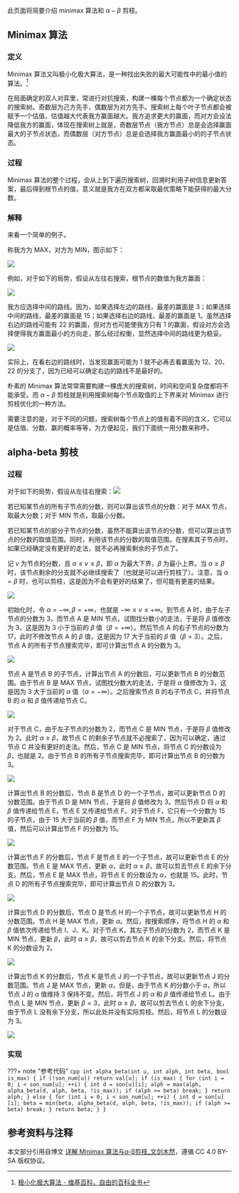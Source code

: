 此页面将简要介绍 minimax 算法和 $\alpha-\beta$ 剪枝。

## Minimax 算法

### 定义

Minimax 算法又叫极小化极大算法，是一种找出失败的最大可能性中的最小值的算法。[^ref1]

在局面确定的双人对弈里，常进行对抗搜索，构建一棵每个节点都为一个确定状态的搜索树。奇数层为己方先手，偶数层为对方先手。搜索树上每个叶子节点都会被赋予一个估值，估值越大代表我方赢面越大。我方追求更大的赢面，而对方会设法降低我方的赢面，体现在搜索树上就是，奇数层节点（我方节点）总是会选择赢面最大的子节点状态，而偶数层（对方节点）总是会选择我方赢面最小的的子节点状态。

### 过程

Minimax 算法的整个过程，会从上到下遍历搜索树，回溯时利用子树信息更新答案，最后得到根节点的值，意义就是我方在双方都采取最优策略下能获得的最大分数。

### 解释

来看一个简单的例子。

称我方为 MAX，对方为 MIN，图示如下：

![](images/minimax-1.png)

例如，对于如下的局势，假设从左往右搜索，根节点的数值为我方赢面：

![](images/minimax-2.png)

我方应选择中间的路线。因为，如果选择左边的路线，最差的赢面是 3；如果选择中间的路线，最差的赢面是 15；如果选择右边的路线，最差的赢面是 1。虽然选择右边的路线可能有 22 的赢面，但对方也可能使我方只有 1 的赢面，假设对方会选择使得我方赢面最小的方向走，那么经过权衡，显然选择中间的路线更为稳妥。

![](images/minimax-3.png)

实际上，在看右边的路线时，当发现赢面可能为 1 就不必再去看赢面为 12、20、22 的分支了，因为已经可以确定右边的路线不是最好的。

朴素的 Minimax 算法常常需要构建一棵庞大的搜索树，时间和空间复杂度都将不能承受。而 $\alpha-\beta$ 剪枝就是利用搜索树每个节点取值的上下界来对 Minimax 进行剪枝优化的一种方法。

需要注意的是，对于不同的问题，搜索树每个节点上的值有着不同的含义，它可以是估值、分数、赢的概率等等，为方便起见，我们下面统一用分数来称呼。

## alpha-beta 剪枝

### 过程

对于如下的局势，假设从左往右搜索：![](images/minimax-4.png)

若已知某节点的所有子节点的分数，则可以算出该节点的分数：对于 MAX 节点，取最大分数；对于 MIN 节点，取最小分数。

若已知某节点的部分子节点的分数，虽然不能算出该节点的分数，但可以算出该节点的分数的取值范围。同时，利用该节点的分数的取值范围，在搜素其子节点时，如果已经确定没有更好的走法，就不必再搜索剩余的子节点了。

记 $\mathit{v}$ 为节点的分数，且 $\alpha \leq v \leq \beta$，即 $\alpha$ 为最大下界，$\beta$ 为最小上界。当 $\alpha \geq \beta$ 时，该节点剩余的分支就不必继续搜索了（也就是可以进行剪枝了）。注意，当 $\alpha = \beta$ 时，也可以剪枝，这是因为不会有更好的结果了，但可能有更差的结果。

![](images/minimax-5.png)

初始化时，令 $\alpha = -\infty, \beta = +\infty$，也就是 $-\infty \leq v \leq +\infty$。到节点 A 时，由于左子节点的分数为 3，而节点 A 是 MIN 节点，试图找分数小的走法，于是将 $\beta$ 值修改为 3，这是因为 3 小于当前的 $\beta$ 值（$\beta = +\infty$）。然后节点 A 的右子节点的分数为 17，此时不修改节点 A 的 $\beta$ 值，这是因为 17 大于当前的 $\beta$ 值（$\beta = 3$）。之后，节点 A 的所有子节点搜索完毕，即可计算出节点 A 的分数为 3。

![](images/minimax-6.png)

节点 A 是节点 B 的子节点，计算出节点 A 的分数后，可以更新节点 B 的分数范围。由于节点 B 是 MAX 节点，试图找分数大的走法，于是将 $\alpha$ 值修改为 3，这是因为 3 大于当前的 $\alpha$ 值（$\alpha = -\infty$）。之后搜索节点 B 的右子节点 C，并将节点 B 的 $\alpha$ 和 $\beta$ 值传递给节点 C。

![](images/minimax-7.png)

对于节点 C，由于左子节点的分数为 2，而节点 C 是 MIN 节点，于是将 $\beta$ 值修改为 2。此时 $\alpha \geq \beta$，故节点 C 的剩余子节点就不必搜索了，因为可以确定，通过节点 C 并没有更好的走法。然后，节点 C 是 MIN 节点，将节点 C 的分数设为 $\beta$，也就是 2。由于节点 B 的所有子节点搜索完毕，即可计算出节点 B 的分数为 3。

![](images/minimax-8.png)

计算出节点 B 的分数后，节点 B 是节点 D 的一个子节点，故可以更新节点 D 的分数范围。由于节点 D 是 MIN 节点，于是将 $\beta$ 值修改为 3。然后节点 D 将 $\alpha$ 和 $\beta$ 值传递给节点 E，节点 E 又传递给节点 F。对于节点 F，它只有一个分数为 15 的子节点，由于 15 大于当前的 $\beta$ 值，而节点 F 为 MIN 节点，所以不更新其 $\beta$ 值，然后可以计算出节点 F 的分数为 15。

![](images/minimax-9.png)

计算出节点 F 的分数后，节点 F 是节点 E 的一个子节点，故可以更新节点 E 的分数范围。节点 E 是 MAX 节点，更新 $\alpha$，此时 $\alpha \geq \beta$，故可以剪去节点 E 的余下分支。然后，节点 E 是 MAX 节点，将节点 E 的分数设为 $\alpha$，也就是 15。此时，节点 D 的所有子节点搜索完毕，即可计算出节点 D 的分数为 3。

![](images/minimax-10.png)

计算出节点 D 的分数后，节点 D 是节点 H 的一个子节点，故可以更新节点 H 的分数范围。节点 H 是 MAX 节点，更新 $\alpha$。然后，按搜索顺序，将节点 H 的 $\alpha$ 和 $\beta$ 值依次传递给节点 I、J、K。对于节点 K，其左子节点的分数为 2，而节点 K 是 MIN 节点，更新 $\beta$，此时 $\alpha \geq \beta$，故可以剪去节点 K 的余下分支。然后，将节点 K 的分数设为 2。

![](images/minimax-11.png)

计算出节点 K 的分数后，节点 K 是节点 J 的一个子节点，故可以更新节点 J 的分数范围。节点 J 是 MAX 节点，更新 $\alpha$，但是，由于节点 K 的分数小于 $\alpha$，所以节点 J 的 $\alpha$ 值维持 3 保持不变。然后，将节点 J 的 $\alpha$ 和 $\beta$ 值传递给节点 L。由于节点 L 是 MIN 节点，更新 $\beta = 3$，此时 $\alpha \geq \beta$，故可以剪去节点 L 的余下分支，由于节点 L 没有余下分支，所以此处并没有实际剪枝。然后，将节点 L 的分数设为 3。

![](images/minimax-12.png)

### 实现

???+ note "参考代码"
    ```cpp
    int alpha_beta(int u, int alph, int beta, bool is_max) {
      if (!son_num[u]) return val[u];
      if (is_max) {
        for (int i = 0; i < son_num[u]; ++i) {
          int d = son[u][i];
          alph = max(alph, alpha_beta(d, alph, beta, !is_max));
          if (alph >= beta) break;
        }
        return alph;
      } else {
        for (int i = 0; i < son_num[u]; ++i) {
          int d = son[u][i];
          beta = min(beta, alpha_beta(d, alph, beta, !is_max));
          if (alph >= beta) break;
        }
        return beta;
      }
    }
    ```

## 参考资料与注释

本文部分引用自博文 [详解 Minimax 算法与α-β剪枝\_文剑木然](https://blog.csdn.net/wenjianmuran/article/details/90633418)，遵循 CC 4.0 BY-SA 版权协议。

[^ref1]: [极小化极大算法 - 维基百科，自由的百科全书](https://zh.wikipedia.org/wiki/%E6%9E%81%E5%B0%8F%E5%8C%96%E6%9E%81%E5%A4%A7%E7%AE%97%E6%B3%95)
